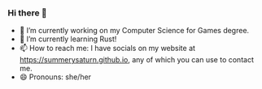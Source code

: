 ### Hi there 👋

- 🔭 I’m currently working on my Computer Science for Games degree.
- 🌱 I’m currently learning Rust!
- 📫 How to reach me: I have socials on my website at https://summerysaturn.github.io, any of which you can use to contact me.
- 😄 Pronouns: she/her

<!--
- 👯 I’m looking to collaborate on ...
- 🤔 I’m looking for help with ...
- 💬 Ask me about ...
- ⚡ Fun fact: ... 
-->

